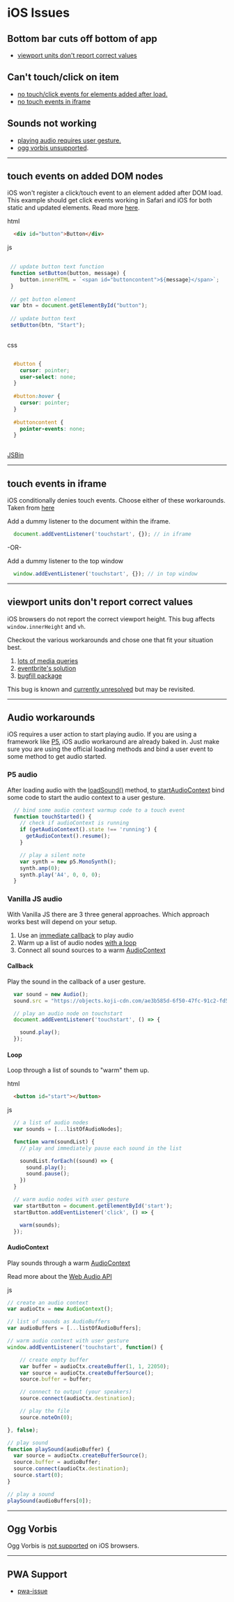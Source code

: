 # iOS Issues

## Bottom bar cuts off bottom of app
- [viewport units don't report correct values](#viewport-units-dont-report-correct-values)

## Can't touch/click on item
- [no touch/click events for elements added after load.](#touch-events-on-added-DOM-nodes)
- [no touch events in iframe](#touch-events-in-iframe)

## Sounds not working
- [playing audio requires user gesture.](#Audio-workarounds)
- [ogg vorbis unsupported](#Ogg-Vorbis).

---

## touch events on added DOM nodes
iOS won't register a click/touch event to an element added after DOM load. This example should get click events working in Safari and iOS for both static and updated elements. Read more [here](https://www.quirksmode.org/blog/archives/2010/10/click_event_del_1.html).

html
```html
  <div id="button">Button</div>
```

js
```js
 
 // update button text function
 function setButton(button, message) {
    button.innerHTML = `<span id="buttoncontent">${message}</span>`;
 }
 
 // get button element
 var btn = document.getElementById("button");
 
 // update button text
 setButton(btn, "Start");
 
```

css
```css

  #button {
    cursor: pointer;
    user-select: none;
  }
  
  #button:hover {
    cursor: pointer;
  }
  
  #buttoncontent {
    pointer-events: none;
  }
  
```

[JSBin](https://jsbin.com/wabudabuqa/1/edit?html,css,js,output)

---
## touch events in iframe 
iOS conditionally denies touch events. Choose either of these workarounds.
Taken from [here](https://stackoverflow.com/questions/41869122/touch-events-within-iframe-are-not-working-on-ios/50483933#50483933)


Add a dummy listener to the document within the iframe.
```js
  document.addEventListener('touchstart', {}); // in iframe
```
-OR-

Add a dummy listener to the top window
```js
  window.addEventListener('touchstart', {}); // in top window
```

---
## viewport units don't report correct values
iOS browsers do not report the correct viewport height.
This bug affects `window.innerHeight` and `vh`.

Checkout the various workarounds and chose one that fit your situation best.
1. [lots of media queries](https://medium.com/@susiekim9/how-to-compensate-for-the-ios-viewport-unit-bug-46e78d54af0d)
2. [eventbrite's solution](https://www.eventbrite.com/engineering/mobile-safari-why/)
3. [bugfill package](https://github.com/rodneyrehm/viewport-units-buggyfill)

This bug is known and [currently unresolved](https://bugs.webkit.org/show_bug.cgi?id=141832) but may be revisited.

---
## Audio workarounds
iOS requires a user action to start playing audio. If you are using a framework like [P5](#P5-audio), iOS audio workaround are already baked in. Just make sure you are using the official loading methods and bind a user event to some method to get audio started.

### P5 audio
After loading audio with the [loadSound()](https://p5js.org/reference/#/p5.SoundFile/loadSound) method, to [startAudioContext](https://p5js.org/reference/#/p5.sound/getAudioContext) bind some code to start the audio context to a user gesture.

```js
  // bind some audio context warmup code to a touch event
  function touchStarted() {
    // check if audioContext is running
    if (getAudioContext().state !== 'running') {
      getAudioContext().resume();
    }

    // play a silent note
    var synth = new p5.MonoSynth();
    synth.amp(0);
    synth.play('A4', 0, 0, 0);
  }
```

### Vanilla JS audio
With Vanilla JS there are 3 three general approaches. Which approach works best will depend on your setup.

1. Use an [immediate callback](#Callback) to play audio
2. Warm up a list of audio nodes [with a loop](#Loop)
3. Connect all sound sources to a warm [AudioContext](#AudioContext)


#### Callback
Play the sound in the callback of a user gesture.
```js
  var sound = new Audio();
  sound.src = "https://objects.koji-cdn.com/ae3b585d-6f50-47fc-91c2-fd574e826822/airhornclubsample1.mp3";

  // play an audio node on touchstart
  document.addEventListener('touchstart', () => {

    sound.play();
  });
```

#### Loop
Loop through a list of sounds to "warm" them up.

html
```html
  <button id="start"></button>
```

js
```js
  // a list of audio nodes
  var sounds = [...listOfAudioNodes];

  function warm(soundList) {
    // play and immediately pause each sound in the list

    soundList.forEach((sound) => {
      sound.play();
      sound.pause();
    })
  }

  // warm audio nodes with user gesture
  var startButton = document.getElementById('start');
  startButton.addEventListener('click', () => {

    warm(sounds);
  });

```

#### AudioContext
Play sounds through a warm [AudioContext](https://developer.mozilla.org/en-US/docs/Web/API/AudioContext)

Read more about the [Web Audio API](https://webaudioapi.com/book/Web_Audio_API_Boris_Smus_html/ch01.html#s01_1)

js
```js
// create an audio context
var audioCtx = new AudioContext();

// list of sounds as AudioBuffers
var audioBuffers = [...listOfAudioBuffers];

// warm audio context with user gesture
window.addEventListener('touchstart', function() {

	// create empty buffer
	var buffer = audioCtx.createBuffer(1, 1, 22050);
	var source = audioCtx.createBufferSource();
	source.buffer = buffer;

	// connect to output (your speakers)
	source.connect(audioCtx.destination);

	// play the file
	source.noteOn(0);

}, false);

// play sound
function playSound(audioBuffer) {
  var source = audioCtx.createBufferSource();
  source.buffer = audioBuffer;
  source.connect(audioCtx.destination);
  source.start(0);
}

// play a sound
playSound(audioBuffers[0]);
```

---
## Ogg Vorbis
Ogg Vorbis is [not supported](https://caniuse.com/#feat=ogg-vorbis) on iOS browsers.

---
## PWA Support
- [pwa-issue](https://medium.com/@myeris/getting-started-with-pwas-an-ios-nightmare-f0712c2f950)